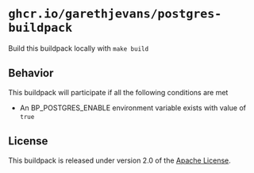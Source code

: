 # `ghcr.io/garethjevans/postgres-buildpack`


Build this buildpack locally with `make build`

## Behavior
This buildpack will participate if all the following conditions are met

* An BP_POSTGRES_ENABLE environment variable exists with value of `true`

## License
This buildpack is released under version 2.0 of the [Apache License][a].

[a]: http://www.apache.org/licenses/LICENSE-2.0
